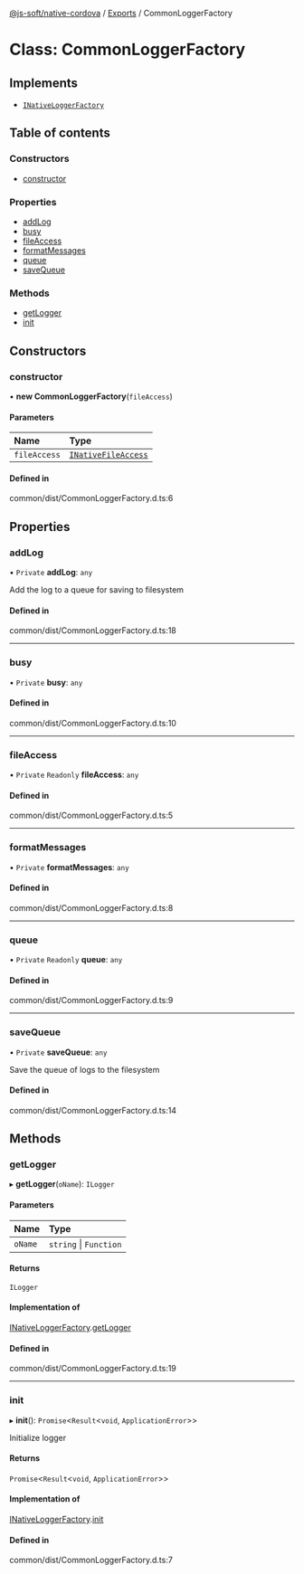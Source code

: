 [@js-soft/native-cordova](../README.md) / [Exports](../modules.md) / CommonLoggerFactory

# Class: CommonLoggerFactory

## Implements

-   [`INativeLoggerFactory`](../interfaces/INativeLoggerFactory.md)

## Table of contents

### Constructors

-   [constructor](CommonLoggerFactory.md#constructor)

### Properties

-   [addLog](CommonLoggerFactory.md#addlog)
-   [busy](CommonLoggerFactory.md#busy)
-   [fileAccess](CommonLoggerFactory.md#fileaccess)
-   [formatMessages](CommonLoggerFactory.md#formatmessages)
-   [queue](CommonLoggerFactory.md#queue)
-   [saveQueue](CommonLoggerFactory.md#savequeue)

### Methods

-   [getLogger](CommonLoggerFactory.md#getlogger)
-   [init](CommonLoggerFactory.md#init)

## Constructors

### constructor

• **new CommonLoggerFactory**(`fileAccess`)

#### Parameters

| Name         | Type                                                      |
| :----------- | :-------------------------------------------------------- |
| `fileAccess` | [`INativeFileAccess`](../interfaces/INativeFileAccess.md) |

#### Defined in

common/dist/CommonLoggerFactory.d.ts:6

## Properties

### addLog

• `Private` **addLog**: `any`

Add the log to a queue for saving to filesystem

#### Defined in

common/dist/CommonLoggerFactory.d.ts:18

---

### busy

• `Private` **busy**: `any`

#### Defined in

common/dist/CommonLoggerFactory.d.ts:10

---

### fileAccess

• `Private` `Readonly` **fileAccess**: `any`

#### Defined in

common/dist/CommonLoggerFactory.d.ts:5

---

### formatMessages

• `Private` **formatMessages**: `any`

#### Defined in

common/dist/CommonLoggerFactory.d.ts:8

---

### queue

• `Private` `Readonly` **queue**: `any`

#### Defined in

common/dist/CommonLoggerFactory.d.ts:9

---

### saveQueue

• `Private` **saveQueue**: `any`

Save the queue of logs to the filesystem

#### Defined in

common/dist/CommonLoggerFactory.d.ts:14

## Methods

### getLogger

▸ **getLogger**(`oName`): `ILogger`

#### Parameters

| Name    | Type                   |
| :------ | :--------------------- |
| `oName` | `string` \| `Function` |

#### Returns

`ILogger`

#### Implementation of

[INativeLoggerFactory](../interfaces/INativeLoggerFactory.md).[getLogger](../interfaces/INativeLoggerFactory.md#getlogger)

#### Defined in

common/dist/CommonLoggerFactory.d.ts:19

---

### init

▸ **init**(): `Promise`<`Result`<`void`, `ApplicationError`\>\>

Initialize logger

#### Returns

`Promise`<`Result`<`void`, `ApplicationError`\>\>

#### Implementation of

[INativeLoggerFactory](../interfaces/INativeLoggerFactory.md).[init](../interfaces/INativeLoggerFactory.md#init)

#### Defined in

common/dist/CommonLoggerFactory.d.ts:7
